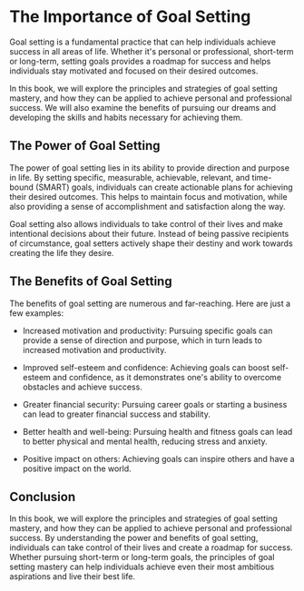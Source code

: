 The Importance of Goal Setting
============================================

Goal setting is a fundamental practice that can help individuals achieve success in all areas of life. Whether it's personal or professional, short-term or long-term, setting goals provides a roadmap for success and helps individuals stay motivated and focused on their desired outcomes.

In this book, we will explore the principles and strategies of goal setting mastery, and how they can be applied to achieve personal and professional success. We will also examine the benefits of pursuing our dreams and developing the skills and habits necessary for achieving them.

The Power of Goal Setting
-------------------------

The power of goal setting lies in its ability to provide direction and purpose in life. By setting specific, measurable, achievable, relevant, and time-bound (SMART) goals, individuals can create actionable plans for achieving their desired outcomes. This helps to maintain focus and motivation, while also providing a sense of accomplishment and satisfaction along the way.

Goal setting also allows individuals to take control of their lives and make intentional decisions about their future. Instead of being passive recipients of circumstance, goal setters actively shape their destiny and work towards creating the life they desire.

The Benefits of Goal Setting
----------------------------

The benefits of goal setting are numerous and far-reaching. Here are just a few examples:

* Increased motivation and productivity: Pursuing specific goals can provide a sense of direction and purpose, which in turn leads to increased motivation and productivity.

* Improved self-esteem and confidence: Achieving goals can boost self-esteem and confidence, as it demonstrates one's ability to overcome obstacles and achieve success.

* Greater financial security: Pursuing career goals or starting a business can lead to greater financial success and stability.

* Better health and well-being: Pursuing health and fitness goals can lead to better physical and mental health, reducing stress and anxiety.

* Positive impact on others: Achieving goals can inspire others and have a positive impact on the world.

Conclusion
----------

In this book, we will explore the principles and strategies of goal setting mastery, and how they can be applied to achieve personal and professional success. By understanding the power and benefits of goal setting, individuals can take control of their lives and create a roadmap for success. Whether pursuing short-term or long-term goals, the principles of goal setting mastery can help individuals achieve even their most ambitious aspirations and live their best life.

